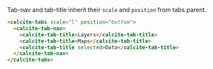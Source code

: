 Tab-nav and tab-title inherit their `scale` and `position` from tabs parent.

```html
<calcite-tabs scale="l" position="bottom">
  <calcite-tab-nav>
    <calcite-tab-title>Layers</calcite-tab-title>
    <calcite-tab-title>Maps</calcite-tab-title>
    <calcite-tab-title selected>Data</calcite-tab-title>
  </calcite-tab-nav>
</calcite-tabs>
```
